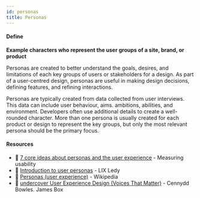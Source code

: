 ```yaml
---
id: personas
title: Personas
---
```


<!-- [![docs-source](https://img.shields.io/badge/SRC-UX%20Companion-blue)](https://play.google.com/store/apps/details?id=com.cyberduck.uxcompanion) -->

#### Define

**Example characters who represent the user groups of a site, brand, or product**

Personas are created to better understand the goals, desires, and limitations of each key groups of users or stakeholders for a design. As part of a user-centred design, personas are useful in making design decisions, defining features, and refining interactions.

Personas are typically created from data collected from user interviews. This data can include user behaviour, aims. ambitions, abilities, and environment. Developers often use additional details to create a well-rounded character. More than one persona is usually created for each product or design to represent the key groups, but only the most relevant persona should be the primary focus.

#### Resources

* 📃 [7 core ideas about personas and the user experience](https://measuringu.com/personas-ux/) - Measuring usability
* 📃 [Introduction to user personas](http://www.ux-lady.com/introduction-to-user-personas/e) - LIX Ledy
* 📃 [Personas (user experience)](https://en.wikipedia.org/wiki/Persona_(user_experience)) - Wikipedia
* 📘 [undercover User Experience Design (Voices That Matter)](https://www.amazon.co.uk/Undercover-Experience-Design-Voices-Matter-ebook/dp/B0045JKJ7G) - Cennydd Bowles. James Box